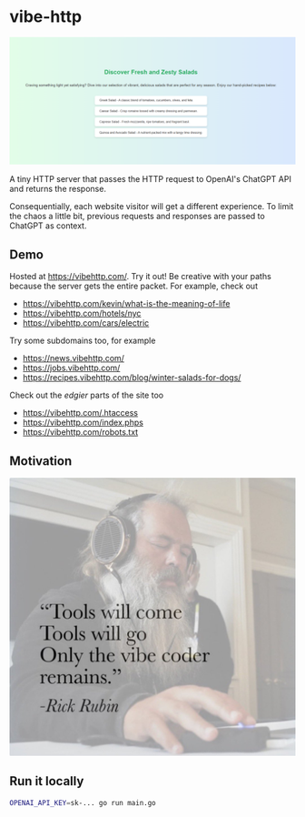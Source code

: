 # vibe-http

![hero](hero.png)

A tiny HTTP server that passes the HTTP request to OpenAI's ChatGPT API and returns the response.

Consequentially, each website visitor will get a different experience. To limit the chaos a little
bit, previous requests and responses are passed to ChatGPT as context.

## Demo

Hosted at https://vibehttp.com/. Try it out! Be creative with your paths because the server gets the
entire packet. For example, check out

- https://vibehttp.com/kevin/what-is-the-meaning-of-life
- https://vibehttp.com/hotels/nyc
- https://vibehttp.com/cars/electric

Try some subdomains too, for example

- https://news.vibehttp.com/
- https://jobs.vibehttp.com/
- https://recipes.vibehttp.com/blog/winter-salads-for-dogs/

Check out the _edgier_ parts of the site too

- https://vibehttp.com/.htaccess
- https://vibehttp.com/index.phps
- https://vibehttp.com/robots.txt

## Motivation

![motivation](motivation.jpg)

## Run it locally

```bash
OPENAI_API_KEY=sk-... go run main.go
```
